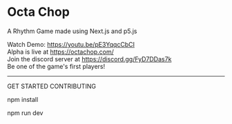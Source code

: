 # Octa Chop

A Rhythm Game made using Next.js and p5.js

Watch Demo: https://youtu.be/pE3YqqcCbCI  
Alpha is live at https://octachop.com/  
Join the discord server at https://discord.gg/FyD7DDas7k  
Be one of the game's first players!  

---------------
GET STARTED CONTRIBUTING

npm install

npm run dev
